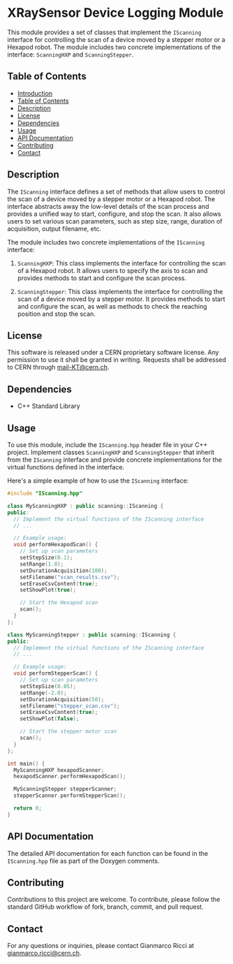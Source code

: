# XRaySensor Device Logging Module

This module provides a set of classes that implement the `IScanning` interface for controlling the scan of a device moved by a stepper motor or a Hexapod robot. The module includes two concrete implementations of the interface: `ScanningHXP` and `ScanningStepper`.

## Table of Contents

- [Introduction](#xraysensor-device-logging-module)
- [Table of Contents](#table-of-contents)
- [Description](#description)
- [License](#license)
- [Dependencies](#dependencies)
- [Usage](#usage)
- [API Documentation](#api-documentation)
- [Contributing](#contributing)
- [Contact](#contact)

## Description

The `IScanning` interface defines a set of methods that allow users to control the scan of a device moved by a stepper motor or a Hexapod robot. The interface abstracts away the low-level details of the scan process and provides a unified way to start, configure, and stop the scan. It also allows users to set various scan parameters, such as step size, range, duration of acquisition, output filename, etc.

The module includes two concrete implementations of the `IScanning` interface:

1. `ScanningHXP`: This class implements the interface for controlling the scan of a Hexapod robot. It allows users to specify the axis to scan and provides methods to start and configure the scan process.

2. `ScanningStepper`: This class implements the interface for controlling the scan of a device moved by a stepper motor. It provides methods to start and configure the scan, as well as methods to check the reaching position and stop the scan.

## License

This software is released under a CERN proprietary software license. Any permission to use it shall be granted in writing. Requests shall be addressed to CERN through mail-KT@cern.ch.

## Dependencies

- C++ Standard Library

## Usage

To use this module, include the `IScanning.hpp` header file in your C++ project. Implement classes `ScanningHXP` and `ScanningStepper` that inherit from the `IScanning` interface and provide concrete implementations for the virtual functions defined in the interface.

Here's a simple example of how to use the `IScanning` interface:

```cpp
#include "IScanning.hpp"

class MyScanningHXP : public scanning::IScanning {
public:
  // Implement the virtual functions of the IScanning interface
  // ...

  // Example usage:
  void performHexapodScan() {
    // Set up scan parameters
    setStepSize(0.1);
    setRange(1.0);
    setDurationAcquisition(100);
    setFilename("scan_results.csv");
    setEraseCsvContent(true);
    setShowPlot(true);

    // Start the Hexapod scan
    scan();
  }
};

class MyScanningStepper : public scanning::IScanning {
public:
  // Implement the virtual functions of the IScanning interface
  // ...

  // Example usage:
  void performStepperScan() {
    // Set up scan parameters
    setStepSize(0.05);
    setRange(-2.0);
    setDurationAcquisition(50);
    setFilename("stepper_scan.csv");
    setEraseCsvContent(true);
    setShowPlot(false);

    // Start the stepper motor scan
    scan();
  }
};

int main() {
  MyScanningHXP hexapodScanner;
  hexapodScanner.performHexapodScan();

  MyScanningStepper stepperScanner;
  stepperScanner.performStepperScan();

  return 0;
}
```

## API Documentation

The detailed API documentation for each function can be found in the `IScanning.hpp` file as part of the Doxygen comments.

## Contributing

Contributions to this project are welcome. To contribute, please follow the standard GitHub workflow of fork, branch, commit, and pull request.

## Contact

For any questions or inquiries, please contact Gianmarco Ricci at gianmarco.ricci@cern.ch.